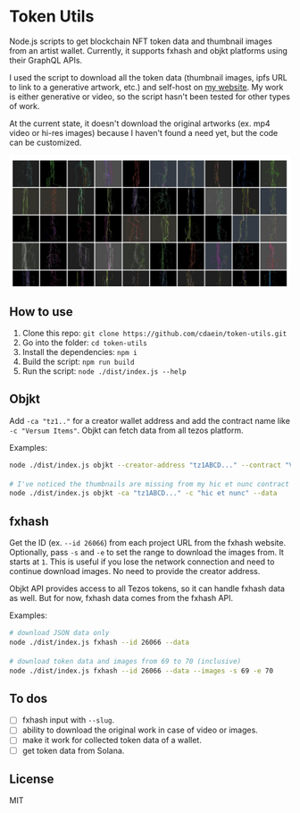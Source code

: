 # Token Utils

Node.js scripts to get blockchain NFT token data and thumbnail images from an artist wallet. Currently, it supports fxhash and objkt platforms using their GraphQL APIs.

I used the script to download all the token data (thumbnail images, ipfs URL to link to a generative artwork, etc.) and self-host on [my website](https://paperdove.com/knowledge/). My work is either generative or video, so the script hasn't been tested for other types of work.

At the current state, it doesn't download the original artworks (ex. mp4 video or hi-res images) because I haven't found a need yet, but the code can be customized.

![thumbnail](./thumbs.jpg)

## How to use

1. Clone this repo: `git clone https://github.com/cdaein/token-utils.git`
1. Go into the folder: `cd token-utils`
1. Install the dependencies: `npm i`
1. Build the script: `npm run build`
1. Run the script: `node ./dist/index.js --help`

## Objkt

Add `-ca "tz1.."` for a creator wallet address and add the contract name like `-c "Versum Items"`. Objkt can fetch data from all tezos platform.

Examples:

```sh
node ./dist/index.js objkt --creator-address "tz1ABCD..." --contract "Versum Items" --data --images

# I've noticed the thumbnails are missing from my hic et nunc contract so just download JSON.
node ./dist/index.js objkt -ca "tz1ABCD..." -c "hic et nunc" --data
```

## fxhash

Get the ID (ex. `--id 26066`) from each project URL from the fxhash website. Optionally, pass `-s` and `-e` to set the range to download the images from. It starts at `1`. This is useful if you lose the network connection and need to continue download images. No need to provide the creator address.

Objkt API provides access to all Tezos tokens, so it can handle fxhash data as well. But for now, fxhash data comes from the fxhash API.

Examples:

```sh
# download JSON data only
node ./dist/index.js fxhash --id 26066 --data

# download token data and images from 69 to 70 (inclusive)
node ./dist/index.js fxhash --id 26066 --data --images -s 69 -e 70
```

## To dos

- [ ] fxhash input with `--slug`.
- [ ] ability to download the original work in case of video or images.
- [ ] make it work for collected token data of a wallet.
- [ ] get token data from Solana.

## License

MIT
